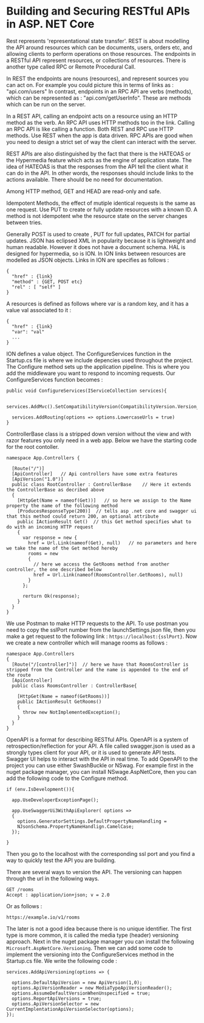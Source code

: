 # Building and Securing RESTful APIs in ASP. NET Core

Rest represents 'representational state transfer'. REST is about modelling the API around resources which can be documents, users, orders etc, and allowing clients to perform operations on those resources. The endpoints in a RESTful API represent resources, or collections of resources. There is another type called RPC or Remote Procedural Call.

In REST the endpoints are nouns (resources), and represent sources you can act on. For example you could picture this in terms of links as : "api.com/users" In contrast, endpoints in an RPC API are verbs (methods), which can be represented as : "api.com/getUserInfo". These are methods which can be run on the server.

In a REST API, calling an endpoint acts on a resource using an HTTP method as the verb. An RPC API uses HTTP methods too in the link. Calling an RPC API is like calling a function. Both REST and RPC use HTTP methods. Use REST when the app is data driven. RPC APIs are good when you need to design a strict set of way the client can interact with the server.

REST APIs are also distinguished by the fact that there is the HATEOAS or the Hypermedia feature which acts as the engine of application state. The idea of HATEOAS is that the responses from the API tell the client what it can do in the API. In other words, the responses should include links to the actions available. There should be no need for documentation.

Among  HTTP method, GET and HEAD are read-only and safe.

Idempotent Methods, the effect of mutiple identical requests is the same as one request. Use PUT to create or fully update resources with a known ID. A method is not idempotent whe the resource state on the server changes between tries.

Generally POST is used to create , PUT for full updates, PATCH for partial updates. JSON has eclipsed XML in popularity because it is lightweight and human readable. However it does not have a document schema. HAL is designed for hypermedia, so is ION. In ION links between resources are modelled as JSON objects. Links in ION are specifies as follows :

```
{
  "href" : {link}
  "method" : {GET, POST etc}
  "rel" : [ "self" ]
}
```

A resources is defined as follows where var is a random key, and it has a value val associated to it :

```
{
  "href" : {link}
  "var": "val"
  ...
}
```
ION defines a value object. The ConfigureServices function in the Startup.cs file is where we include depencies used throughout the project. The Configure method sets up the application pipeline. This is where you add the middleware you want to respond to incoming requests. Our ConfigureServices function becomes :

```
public void ConfigureServices(IServiceCollection services){
  
  services.AddMvc().SetCompatibilityVersion(CompatibilityVersion.Version_{version});
  
  services.AddRouting(options => options.LowercaseUrls = true)
}
```

ControllerBase class is a stripped down version without the view and with razor features you only need in a web app. Below we have the starting code for the root contoller.

```
namespace App.Controllers {
  
  [Route("/")]
  [ApiController]   // Api controllers have some extra features
  [ApiVersion("1.0")]
  public class RootController : ControllerBase    // Here it extends the ControllerBase as decribed above
  {
    [HttpGet(Name = nameof(Get))]   // so here we assign to the Name property the name of the following method
    [ProducesResponseType(200)]  // tells asp .net core and swagger ui that this method could return 200, an optional attribute 
    public IActionResult Get()  // this Get method specifies what to do with an incoming HTTP request
    {
      var response = new {
        href = Url.Link(nameof(Get), null)   // no parameters and here we take the name of the Get method hereby
        rooms = new 
        {
          // here we access the GetRooms method from another controller, the one described below
          href = Url.Link(nameof(RoomsController.GetRooms), null)
        }
      };
      
      rerturn Ok(response);
    }
  }  
}
```

We use Postman to make HTTP requests to the API. To use postman you need to copy the sslPort number from the launchSettings.json file, then you make a get request to the following link : `https://localhost:{sslPort}`. Now we create a new controller which will manage rooms as follows :

```
namespace App.Controllers
{
  [Route("/[controller]")]  // here we have that RoomsController is stripped from the Controller and the name is appended to the end of the route
  [ApiController]
  public class RoomsController : ControllerBase{
  
    [HttpGet(Name = nameof(GetRooms))]
    public IActionResult GetRooms() 
    {
      throw new NotImplementedException();
    }
  }
}
```

OpenAPI is a format for describing RESTful APIs. OpenAPI is a system of retrospection/reflection for your API. A file called swagger.json is used as a strongly types client for your API, or it is used to generate API tests. Swagger UI helps to interact with the API in real time. To add OpenAPI to the project you can use either SwashBuckle or NSwag. For example first in the nuget package manager, you can install NSwage.AspNetCore, then you can add the following code to the Configure method.

```
if (env.IsDevelopment()){

  app.UseDeveloperExceptionPage();
  
  app.UseSwaggerUi3WithApiExplorer( options =>
  {  
    options.GeneratorSettings.DefaultPropertyNameHandling =
    NJsonSchema.PropertyNameHandlign.CamelCase;
  });
  
} 
```

Then you go to the localhost with the corresponding ssl port and you find a way to quickly test the API you are building.

There are several ways to version the API. The versioning can happen through the url in the following ways.

```
GET /rooms
Accept : application/ion+json; v = 2.0
```

Or as follows :

```
https://example.io/v1/rooms
```
The later is not a good idea because there is no unique identifier. The first type is more common, it is called the media type (header) versioning approach. Next in the nuget package manager you can install the following `Microsoft.AspNetCore.Versioning`. Then we can add some code to implement the versioning into the ConfigureServices method in the Startup.cs file. We write the following code :

```
services.AddApiVersioning(options => {

  options.DefaultApiVersion = new ApiVersion(1,0);
  options.ApiVersionReader = new MediaTypeApiVersionReader();
  options.AssumeDefaultVersionWhenUnspecified = true;
  options.ReportApiVersions = true;
  options.ApiVersionSelector = new CurrentImplentationApiVersionSelector(options);
});
```
